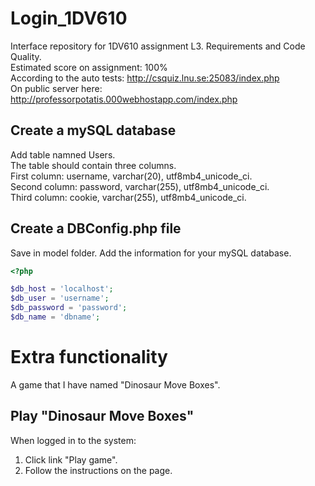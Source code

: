 # Login_1DV610
Interface repository for 1DV610 assignment L3. Requirements and Code Quality.  
Estimated score on assignment: 100%  
According to the auto tests: http://csquiz.lnu.se:25083/index.php  
On public server here: http://professorpotatis.000webhostapp.com/index.php

## Create a mySQL database
Add table namned Users.  
The table should contain three columns.  
First column: username, varchar(20), utf8mb4_unicode_ci.  
Second column: password, varchar(255), utf8mb4_unicode_ci.  
Third column: cookie, varchar(255), utf8mb4_unicode_ci.

## Create a DBConfig.php file
Save in model folder. Add the information for your mySQL database.  
```php
<?php

$db_host = 'localhost';
$db_user = 'username';
$db_password = 'password';
$db_name = 'dbname';
```

# Extra functionality
A game that I have named "Dinosaur Move Boxes".

## Play "Dinosaur Move Boxes"
When logged in to the system:  
1. Click link "Play game".
2. Follow the instructions on the page.
